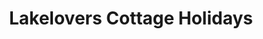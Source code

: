 ---
title: "Lakelovers Cottage Holidays"
url: /ambleside/lakelovers-cottage-holidays/
shop: Reisebüro
---